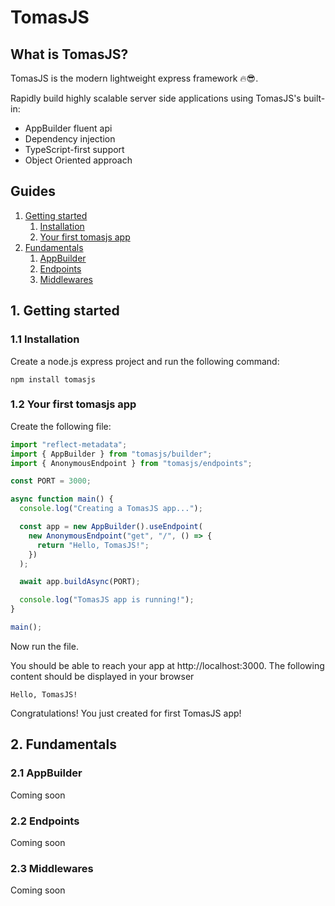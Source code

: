 # TomasJS

## What is TomasJS?

TomasJS is the modern lightweight express framework 🔥😎.

Rapidly build highly scalable server side applications using TomasJS's built-in:

- AppBuilder fluent api
- Dependency injection
- TypeScript-first support
- Object Oriented approach

## Guides

1. [Getting started](#1-getting-started)
   1. [Installation](#11-installation)
   2. [Your first tomasjs app](#12-your-first-tomasjs-app)
2. [Fundamentals](#2-fundamentals)
   1. [AppBuilder](#21-appbuilder)
   2. [Endpoints](#22-endpoints)
   3. [Middlewares](#23-middlewares)

## 1. Getting started

### 1.1 Installation

Create a node.js express project and run the following command:

```
npm install tomasjs
```

### 1.2 Your first tomasjs app

Create the following file:

```typescript
import "reflect-metadata";
import { AppBuilder } from "tomasjs/builder";
import { AnonymousEndpoint } from "tomasjs/endpoints";

const PORT = 3000;

async function main() {
  console.log("Creating a TomasJS app...");

  const app = new AppBuilder().useEndpoint(
    new AnonymousEndpoint("get", "/", () => {
      return "Hello, TomasJS!";
    })
  );

  await app.buildAsync(PORT);

  console.log("TomasJS app is running!");
}

main();
```

Now run the file.

You should be able to reach your app at http://localhost:3000. The following content should be displayed in your browser

```
Hello, TomasJS!
```

Congratulations! You just created for first TomasJS app!

## 2. Fundamentals

### 2.1 AppBuilder

Coming soon

### 2.2 Endpoints

Coming soon

### 2.3 Middlewares

Coming soon

